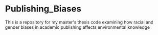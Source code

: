 # Publishing_Biases
This is a repository for my master's thesis code examining how racial and gender biases in academic publishing affects environmental knowledge
